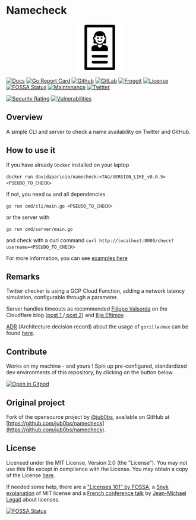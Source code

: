 # Namecheck

<p align="center">
<img src="assets/img/name.logo.png" alt="Namecheck logo" title="Namecheck logo" />
</p>

[![Docs](https://img.shields.io/badge/docs-current-brightgreen.svg)](https://pkg.go.dev/github.com/davidaparicio/namecheck)
[![Go Report Card](https://goreportcard.com/badge/davidaparicio/namecheck)](https://goreportcard.com/report/davidaparicio/namecheck)
[![Github](https://img.shields.io/static/v1?label=github&logo=github&color=E24329&message=main&style=flat-square)](https://github.com/davidaparicio/namecheck)
[![GitLab](https://img.shields.io/static/v1?label=gitlab&logo=gitlab&color=green&message=mirrored&style=flat-square)](https://gitlab.com/davidaparicio/namecheck)
[![Froggit](https://img.shields.io/static/v1?label=froggit&logo=froggit&color=red&message=no&style=flat-square)](https://lab.frogg.it/davidaparicio/namecheck)
[![License](https://img.shields.io/badge/license-MIT-blue.svg)](https://github.com/davidaparicio/namecheck/blob/main/LICENSE.md)
[![FOSSA Status](https://app.fossa.com/api/projects/git%2Bgithub.com%2Fdavidaparicio%2Fnamecheck.svg?type=shield)](https://app.fossa.com/projects/git%2Bgithub.com%2Fdavidaparicio%2Fnamecheck?ref=badge_shield)
[![Maintenance](https://img.shields.io/maintenance/yes/2023.svg)]()
[![Twitter](https://img.shields.io/twitter/follow/dadideo.svg?style=social)](https://twitter.com/intent/follow?screen_name=dadideo)

[![Security Rating](https://sonarcloud.io/api/project_badges/measure?project=davidaparicio_namecheck&metric=security_rating)](https://sonarcloud.io/summary/new_code?id=davidaparicio_namecheck)
[![Vulnerabilities](https://sonarcloud.io/api/project_badges/measure?project=davidaparicio_namecheck&metric=vulnerabilities)](https://sonarcloud.io/summary/new_code?id=davidaparicio_namecheck)


## Overview
A simple CLI and server to check a name availability on Twitter and GitHub.

## How to use it

If you have already ```Docker``` installed on your laptop

```docker run davidaparicio/namecheck:<TAG/VERSION_LIKE_v0.0.5> <PSEUDO_TO_CHECK>```

If not, you need ```Go``` and all dependencies

```go run cmd/cli/main.go <PSEUDO_TO_CHECK>```

or the server with 

```go run cmd/server/main.go```

and check with a curl command ```curl http://localhost:8080/check?username=<PSEUDO_TO_CHECK>```

For more information, you can see [examples here](EXAMPLES.md)


## Remarks
Twitter checker is using a GCP Cloud Function, adding a network latency simulation, configurable through a parameter.

Server handles timeouts as recommended [Filippo Valsorda](https://github.com/FiloSottile) on the Cloudflare blog ([post 1 ](https://blog.cloudflare.com/the-complete-guide-to-golang-net-http-timeouts/)/[ post 2](https://blog.cloudflare.com/exposing-go-on-the-internet/)) and [Ilija Eftimov](https://ieftimov.com/posts/make-resilient-golang-net-http-servers-using-timeouts-deadlines-context-cancellation/).

[ADR](https://github.blog/2020-08-13-why-write-adrs/) (Architecture decision record) about the usage of `gorilla/mux` can be found [here](https://www.alexedwards.net/blog/which-go-router-should-i-use).

## Contribute

Works on my machine - and yours ! Spin up pre-configured, standardized dev environments of this repository, by clicking on the button below.

[![Open in Gitpod](https://gitpod.io/button/open-in-gitpod.svg)](https://gitpod.io/#/https://github.com/davidaparicio/namecheck)

## Original project
Fork of the opensource project by [@jub0bs](https://github.com/jub0bs/), available on GitHub at [https://github.com/jub0bs/namecheck](https://github.com/jub0bs/namecheck).

## License
Licensed under the MIT License, Version 2.0 (the "License"). You may not use this file except in compliance with the License.
You may obtain a copy of the License [here](https://choosealicense.com/licenses/mit/).

If needed some help,  there are a ["Licenses 101" by FOSSA](https://fossa.com/blog/open-source-licenses-101-mit-license/), a [Snyk explanation](https://snyk.io/learn/what-is-mit-license/)
of MIT license and a [French conference talk](https://www.youtube.com/watch?v=8WwTe0vLhgc) by [Jean-Michael Legait](https://twitter.com/jmlegait) about licenses.

[![FOSSA Status](https://app.fossa.com/api/projects/git%2Bgithub.com%2Fdavidaparicio%2Fnamecheck.svg?type=large)](https://app.fossa.com/projects/git%2Bgithub.com%2Fdavidaparicio%2Fnamecheck?ref=badge_large)